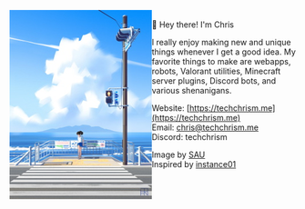 <p float="left">
<img src='pic.jpg' width='250' align="left">
<p float="left">
<br>
👋 Hey there! I'm Chris

I really enjoy making new and unique things whenever I get a good idea.
My favorite things to make are webapps, robots, Valorant utilities, Minecraft server plugins, Discord bots, and various shenanigans.

Website: [https://techchrism.me](https://techchrism.me)<br>
Email: [chris@techchrism.me](mailto:chris@techchrism.me)<br>
Discord: techchrism<br>

Image by [SAU](https://twitter.com/bysau_/status/1281590120584552449/photo/2)<br>
Inspired by [instance01](https://github.com/instance01/instance01)
</p>
</p>
